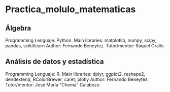 # Practica_molulo_matematicas

## Álgebra

Programming Lenguaje: Python.
Main libraries: matplotlib, numpy, scipy, pandas, scikitlearn
Author: Fernando Beneytez.
Tutor/mentor: Raquel Orallo.

## Análisis de datos y estadística

Programming Lenguaje: R.
Main libraries: dplyr, ggplot2, reshape2, dendextend, RColorBrewer, caret, plotly
Author: Fernando Beneytez.
Tutor/mentor: José María "Chema" Calabozo.
